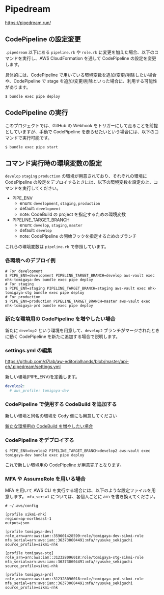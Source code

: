 # Pipedream

https://pipedream.run/

## CodePipeline の設定変更

`.pipedream` 以下にある `pipeline.rb` や `role.rb` に変更を加えた場合、以下のコマンドを実行し、AWS CloudFormation を通して CodePipeline の設定を変更します。

具体的には、CodePipeline で用いている環境変数を追加/変更/削除したい場合や、CodePipeline で stage を追加/変更/削除といった場合に、利用する可能性があります。

```
$ bundle exec pipe deploy
```

## CodePipeline の実行

このプロジェクトでは、GitHub の Webhook をトリガーにして走ることを前提としていますが、手動で CodePipeline を走らせたいという場合には、以下のコマンドで実行可能です。

```
$ bundle exec pipe start
```

## コマンド実行時の環境変数の設定

`develop` `staging` `production` の環境が用意されており、それぞれの環境に CodePipeline の設定をデプロイするときには、以下の環境変数を設定の上、コマンドを実行してください。

- PIPE_ENV
  - enum: `development`, `staging`, `production`
  - default: `development`
  - note: CodeBuild の project を指定するための環境変数
- PIPELINE_TARGET_BRANCH
  - enum: `develop`, `staging`, `master`
  - default: `develop`
  - note: CodePipeline の開始フックを指定するためのブランチ

これらの環境変数は `pipeline.rb` で参照しています。

### 各環境へのデプロイ例

```
# For development
$ PIPE_ENV=development PIPELINE_TARGET_BRANCH=develop aws-vault exec nhk-tomigaya-dev bundle exec pipe deploy
# For staging
$ PIPE_ENV=staging PIPELINE_TARGET_BRANCH=staging aws-vault exec nhk-tomigaya-stg bundle exec pipe deploy
# For production
$ PIPE_ENV=production PIPELINE_TARGET_BRANCH=master aws-vault exec nhk-tomigaya-prd bundle exec pipe deploy
```

### 新たな環境用の CodePipeline を増やしたい場合

新たに `develop2` という環境を用意して、`develop2` ブランチがマージされたときに動く CodePipeline を新たに追加する場合で説明します。

### settings.yml の編集

https://github.com/d7lab/aw-editorialhands/blob/master/api-eh/.pipedream/settings.yml

新しい環境(PIPE_ENV)を定義します。

```yml
develop2:
  # aws_profile: tomigaya-dev
```

### CodePipeline で使用する CodeBuild を追加する

新しい環境と同名の環境を Cody 側にも用意してください

[新たな環境用の CodeBuild を増やしたい場合](https://github.com/d7lab/aw-editorialhands#)

### CodePipeline をデプロイする

```
$ PIPE_ENV=develop2 PIPELINE_TARGET_BRANCH=develop2 aws-vault exec tomigaya-dev bundle exec pipe deploy
```

これで新しい環境用の CodePipeline が用意完了となります。

### MFA や AssumeRole を用いる場合

MFA を用いて AWS CLI を実行する場合には、以下のような設定ファイルを用意します。
`mfa_serial` については、各個人ごとに arn を書き換えてください。

```
# ~/.aws/config

[profile sikmi-nhk]
region=ap-northeast-1
output=json

[profile tomigaya-dev]
role_arn=arn:aws:iam::359601428599:role/tomigaya-dev-sikmi-role
mfa_serial=arn:aws:iam::363730604491:mfa/ryusuke_sekiguchi
source_profile=sikmi-nhk

[profile tomigaya-stg]
role_arn=arn:aws:iam::312328096018:role/tomigaya-stg-sikmi-role
mfa_serial=arn:aws:iam::363730604491:mfa/ryusuke_sekiguchi
source_profile=sikmi-nhk

[profile tomigaya-prd]
role_arn=arn:aws:iam::312328096018:role/tomigaya-prd-sikmi-role
mfa_serial=arn:aws:iam::363730604491:mfa/ryusuke_sekiguchi
source_profile=sikmi-nhk
```
